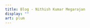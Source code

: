 ```yaml
---
title: Blog - Nithish Kumar Megarajan
display: ""
art: plum
---
```


<SubNav />

<ListPosts only-date type="blog" />
